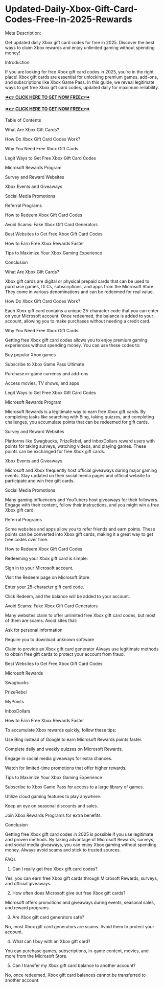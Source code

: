 # Updated-Daily-Xbox-Gift-Card-Codes-Free-In-2025-Rewards
Meta Description:

Get updated daily Xbox gift card codes for free in 2025. Discover the best ways to claim Xbox rewards and enjoy unlimited gaming without spending money!

Introduction

If you are looking for free Xbox gift card codes in 2025, you’re in the right place! Xbox gift cards are essential for unlocking premium games, add-ons, and subscriptions like Xbox Game Pass. In this guide, we reveal legitimate ways to get free Xbox gift card codes, updated daily for maximum reliability.

**[⏩👉 CLICK HERE TO GET NOW FREE👉⏩](https://jahanhubspot.com/xboxgiftcard/)**

**[⏩👉 CLICK HERE TO GET NOW FREE👉⏩](https://jahanhubspot.com/xboxgiftcard/)**

Table of Contents

What Are Xbox Gift Cards?

How Do Xbox Gift Card Codes Work?

Why You Need Free Xbox Gift Cards

Legit Ways to Get Free Xbox Gift Card Codes

Microsoft Rewards Program

Survey and Reward Websites

Xbox Events and Giveaways

Social Media Promotions

Referral Programs

How to Redeem Xbox Gift Card Codes

Avoid Scams: Fake Xbox Gift Card Generators

Best Websites to Get Free Xbox Gift Card Codes

How to Earn Free Xbox Rewards Faster

Tips to Maximize Your Xbox Gaming Experience

Conclusion

What Are Xbox Gift Cards?

Xbox gift cards are digital or physical prepaid cards that can be used to purchase games, DLCs, subscriptions, and apps from the Microsoft Store. They come in various denominations and can be redeemed for real value.

How Do Xbox Gift Card Codes Work?

Each Xbox gift card contains a unique 25-character code that you can enter on your Microsoft account. Once redeemed, the balance is added to your account, allowing you to make purchases without needing a credit card.

Why You Need Free Xbox Gift Cards

Getting free Xbox gift card codes allows you to enjoy premium gaming experiences without spending money. You can use these codes to:

Buy popular Xbox games

Subscribe to Xbox Game Pass Ultimate

Purchase in-game currency and add-ons

Access movies, TV shows, and apps

Legit Ways to Get Free Xbox Gift Card Codes

Microsoft Rewards Program

Microsoft Rewards is a legitimate way to earn free Xbox gift cards. By completing tasks like searching with Bing, taking quizzes, and completing challenges, you accumulate points that can be redeemed for gift cards.

Survey and Reward Websites

Platforms like Swagbucks, PrizeRebel, and InboxDollars reward users with points for taking surveys, watching videos, and playing games. These points can be exchanged for free Xbox gift cards.

Xbox Events and Giveaways

Microsoft and Xbox frequently host official giveaways during major gaming events. Stay updated on their social media pages and official website to participate and win free gift cards.

Social Media Promotions

Many gaming influencers and YouTubers host giveaways for their followers. Engage with their content, follow their instructions, and you might win a free Xbox gift card.

Referral Programs

Some websites and apps allow you to refer friends and earn points. These points can be converted into Xbox gift cards, making it a great way to get free codes over time.

How to Redeem Xbox Gift Card Codes

Redeeming your Xbox gift card is simple:

Sign in to your Microsoft account.

Visit the Redeem page on Microsoft Store.

Enter your 25-character gift card code.

Click Redeem, and the balance will be added to your account.

Avoid Scams: Fake Xbox Gift Card Generators

Many websites claim to offer unlimited free Xbox gift card codes, but most of them are scams. Avoid sites that:

Ask for personal information

Require you to download unknown software

Claim to provide an Xbox gift card generator
Always use legitimate methods to obtain free gift cards to protect your account from fraud.

Best Websites to Get Free Xbox Gift Card Codes

Microsoft Rewards

Swagbucks

PrizeRebel

MyPoints

InboxDollars

How to Earn Free Xbox Rewards Faster

To accumulate Xbox rewards quickly, follow these tips:

Use Bing instead of Google to earn Microsoft Rewards points faster.

Complete daily and weekly quizzes on Microsoft Rewards.

Engage in social media giveaways for extra chances.

Watch for limited-time promotions that offer higher rewards.

Tips to Maximize Your Xbox Gaming Experience

Subscribe to Xbox Game Pass for access to a large library of games.

Utilize cloud gaming features to play anywhere.

Keep an eye on seasonal discounts and sales.

Join Xbox Rewards Programs for extra benefits.

Conclusion

Getting free Xbox gift card codes in 2025 is possible if you use legitimate and proven methods. By taking advantage of Microsoft Rewards, surveys, and social media giveaways, you can enjoy Xbox gaming without spending money. Always avoid scams and stick to trusted sources.

FAQs

1. Can I really get free Xbox gift card codes?

Yes, you can earn free Xbox gift cards through Microsoft Rewards, surveys, and official giveaways.

2. How often does Microsoft give out free Xbox gift cards?

Microsoft offers promotions and giveaways during events, seasonal sales, and reward programs.

3. Are Xbox gift card generators safe?

No, most Xbox gift card generators are scams. Avoid them to protect your account.

4. What can I buy with an Xbox gift card?

You can purchase games, subscriptions, in-game content, movies, and more from the Microsoft Store.

5. Can I transfer my Xbox gift card balance to another account?

No, once redeemed, Xbox gift card balances cannot be transferred to another account.
